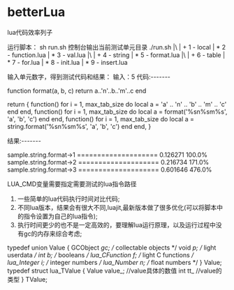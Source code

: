 # betterLua
lua代码效率列子

运行脚本：
sh run.sh
控制台输出当前测试单元目录
./run.sh 
|\ 
| + 1 - local
| *  2 -  function.lua
| *  3 -  val.lua
|\ 
| + 4 - string
| *  5 -  format.lua
|\ 
| + 6 - table
| *  7 -  for.lua
| *  8 -  init.lua
| *  9 -  insert.lua

输入单元数字，得到测试代码和结果：
输入：5
代码:-------

function format(a, b, c)
	return a..'n'..b..'m'..c
end

return {
	function()
		for i = 1, max_tab_size do
			local a = 'a' .. 'n' .. 'b' .. 'm' .. 'c'
		end
	end,
	function()
		for i = 1, max_tab_size do
			local a = format('%sn%sm%s', 'a', 'b', 'c')
		end
	end,
	function()
		for i = 1, max_tab_size do
			local a = string.format('%sn%sm%s', 'a', 'b', 'c')
		end
	end,
}

结果:-------

sample.string.format->1 ====================	0.126271	100.0%
sample.string.format->2 ====================	0.216734	171.0%
sample.string.format->3 ====================	0.601646	476.0%


LUA_CMD变量需要指定需要测试的lua指令路径

1. 一些简单的lua代码执行时间对比代码;
2. 不同lua版本，结果会有很大不同,luajit,最新版本做了很多优化(可以将脚本中的指令设置为自己的lua指令);
3. 执行时间更少的也不是一定高效的，要理解lua运行原理，以及运行过程中没有gc的内存来综合考虑;

typedef union Value {
  GCObject *gc;       /* collectable objects */
  void *p;            /* light userdata */
  int b;              /* booleans */
  lua_CFunction f;    /* light C functions */
  lua_Integer i;      /* integer numbers */
  lua_Number n;       /* float numbers */
} Value;
typedef struct lua_TValue {
   Value value_;          //value具体的数值
   int tt_                //value的类型
} TValue;
